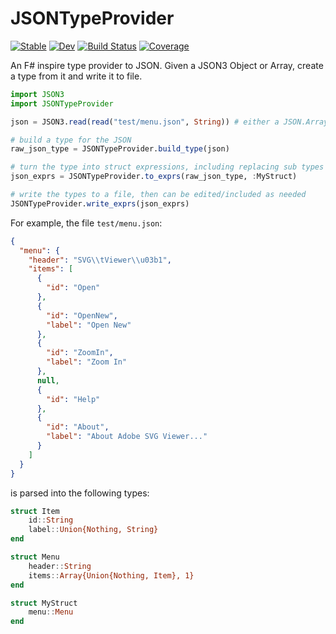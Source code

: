 # JSONTypeProvider

[![Stable](https://img.shields.io/badge/docs-stable-blue.svg)](https://mcmgrath13.github.io/JSONTypeProvider.jl/stable)
[![Dev](https://img.shields.io/badge/docs-dev-blue.svg)](https://mcmgrath13.github.io/JSONTypeProvider.jl/dev)
[![Build Status](https://github.com/mcmgrath13/JSONTypeProvider.jl/workflows/CI/badge.svg)](https://github.com/mcmgrath13/JSONTypeProvider.jl/actions)
[![Coverage](https://codecov.io/gh/mcmgrath13/JSONTypeProvider.jl/branch/master/graph/badge.svg)](https://codecov.io/gh/mcmgrath13/JSONTypeProvider.jl)

An F# inspire type provider to JSON.  Given a JSON3 Object or Array, create a type from it and write it to file.

```julia
import JSON3
import JSONTypeProvider

json = JSON3.read(read("test/menu.json", String)) # either a JSON.Array or JSON.Object

# build a type for the JSON
raw_json_type = JSONTypeProvider.build_type(json)

# turn the type into struct expressions, including replacing sub types with references to a struct
json_exprs = JSONTypeProvider.to_exprs(raw_json_type, :MyStruct)

# write the types to a file, then can be edited/included as needed
JSONTypeProvider.write_exprs(json_exprs)
```

For example, the file `test/menu.json`:

```json
{
  "menu": {
    "header": "SVG\\tViewer\\u03b1",
    "items": [
      {
        "id": "Open"
      },
      {
        "id": "OpenNew",
        "label": "Open New"
      },
      {
        "id": "ZoomIn",
        "label": "Zoom In"
      },
      null,
      {
        "id": "Help"
      },
      {
        "id": "About",
        "label": "About Adobe SVG Viewer..."
      }
    ]
  }
}
```

is parsed into the following types:

```julia
struct Item
    id::String
    label::Union{Nothing, String}
end

struct Menu
    header::String
    items::Array{Union{Nothing, Item}, 1}
end

struct MyStruct
    menu::Menu
end
```
